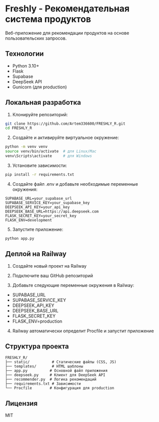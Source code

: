 # Freshly - Рекомендательная система продуктов

Веб-приложение для рекомендации продуктов на основе пользовательских запросов.

## Технологии

- Python 3.10+
- Flask
- Supabase
- DeepSeek API
- Gunicorn (для production)

## Локальная разработка

1. Клонируйте репозиторий:
```bash
git clone https://github.com/Artem336600/FRESHLY_R.git
cd FRESHLY_R
```

2. Создайте и активируйте виртуальное окружение:
```bash
python -m venv venv
source venv/bin/activate  # для Linux/Mac
venv\Scripts\activate     # для Windows
```

3. Установите зависимости:
```bash
pip install -r requirements.txt
```

4. Создайте файл .env и добавьте необходимые переменные окружения:
```
SUPABASE_URL=your_supabase_url
SUPABASE_SERVICE_KEY=your_supabase_key
DEEPSEEK_API_KEY=your_api_key
DEEPSEEK_BASE_URL=https://api.deepseek.com
FLASK_SECRET_KEY=your_secret_key
FLASK_ENV=development
```

5. Запустите приложение:
```bash
python app.py
```

## Деплой на Railway

1. Создайте новый проект на Railway

2. Подключите ваш GitHub репозиторий

3. Добавьте следующие переменные окружения в Railway:
- SUPABASE_URL
- SUPABASE_SERVICE_KEY
- DEEPSEEK_API_KEY
- DEEPSEEK_BASE_URL
- FLASK_SECRET_KEY
- FLASK_ENV=production

4. Railway автоматически определит Procfile и запустит приложение

## Структура проекта

```
FRESHLY_R/
├── static/          # Статические файлы (CSS, JS)
├── templates/       # HTML шаблоны
├── app.py          # Основной файл приложения
├── deepseek.py     # Клиент для DeepSeek API
├── recommender.py  # Логика рекомендаций
├── requirements.txt # Зависимости
└── Procfile        # Конфигурация для production
```

## Лицензия

MIT 